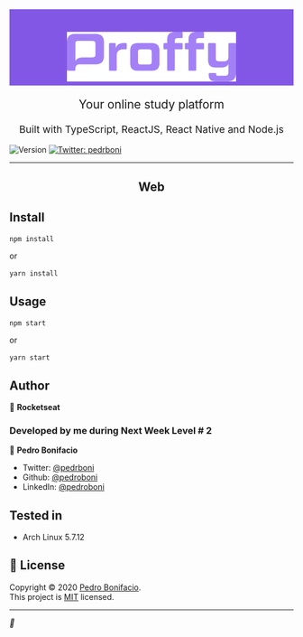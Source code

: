 <div style="background-color: #8257E5; padding-top: 1px; width: 100%">
  <h1 align="center">
    <img src="logoGit.svg" alt="downshift logo" title="downshift logo" width="300">
    <br>
  </h1>
</div>
<p align="center" style="font-size: 1.3rem;">Your online study platform</p>
<p align="center" style="font-size: 1.1rem;">Built with TypeScript, ReactJS, React Native and Node.js</p>
  <img alt="Version" src="https://img.shields.io/badge/version-1.0.0-blue.svg?cacheSeconds=2592000" />
  <a href="https://twitter.com/pedrboni" target="_blank">
    <img alt="Twitter: pedrboni" src="https://img.shields.io/twitter/follow/pedrboni.svg?style=social" />
  </a>

<hr />

<h2 align="center">Web</h2>

## Install

```
npm install
```
or
```
yarn install
```

## Usage

```
npm start
```
or
```
yarn start
```

## Author

👤 **Rocketseat**

### Developed by me during Next Week Level # 2  
👤 **Pedro Bonifacio**

* Twitter: [@pedrboni](https://twitter.com/pedrboni)
* Github: [@pedroboni](https://github.com/pedroboni)
* LinkedIn: [@pedroboni](https://linkedin.com/in/pedroboni)

## Tested in

- Arch Linux 5.7.12

## 📝 License

Copyright © 2020 [Pedro Bonifacio](https://github.com/pedroboni).<br />
This project is [MIT](https://github.com/pedroboni/proffy) licensed.

***
_💜_
